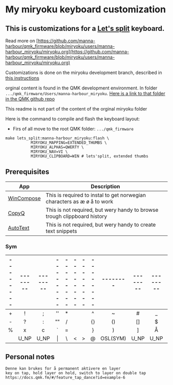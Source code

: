 # My miryoku keyboard customization
## This is customizations for a [Let's split](https://benkyriakou.com/posts/lets-split-keyboard-build) keyboard.
Read more on [https://github.com/manna-harbour/qmk_firmware/blob/miryoku/users/manna-harbour_miryoku/miryoku.org](https://github.com/manna-harbour/qmk_firmware/blob/miryoku/users/manna-harbour_miryoku/miryoku.org)

Customizations is done on the miryoku development branch, described in [this instructions](https://github.com/manna-harbour/qmk_firmware/blob/miryoku/users/manna-harbour_miryoku/miryoku.org#miryoku-)

orginal content is found in the QMK development environment. In folder `.../qmk_firmware/Users/manna-harbour_miryoku`. [Here is a link to that folder in the QMK github repo](https://github.com/manna-harbour/qmk_firmware/tree/miryoku/users/manna-harbour_miryoku)

This readme is not  part of the content of the orginal miryoku folder

Here is the command to compile and flash the keyboard layout:
- Firs of all move to the root QMK folder: `.../qmk_firmware`
```make
make lets_split:manna-harbour_miryoku:flash \
           MIRYOKU_MAPPING=EXTENDED_THUMBS \
           MIRYOKU_ALPHAS=QWERTY \
           MIRYOKU_NAV=VI \
           MIRYOKU_CLIPBOARD=WIN # lets'split, extended thumbs
```


## Prerequisites

| App | Description |
| --- | --- |
| [WinCompose](https://github.com/samhocevar/wincompose) |  This is required to instal to get norwegian characters as æ ø å to work |
| [CopyQ](https://github.com/hluk/CopyQ) |  This is not required, but wery handy to browse trough clippboard history |
| [AutoText](https://www.jitbit.com/autotext/) |  This is not required, but wery handy to create text snippets |


### Sym
|--------|--------|--------|--------|--------|--------|--------|--------|--------|--------|--------|--------|
|  :---: | :---:  | :---:  | :---:  | :---:  | :---:  | :---:  | :---:  | :---:  | :---:  | :---:  | :---:  |
| +      |   !    | ;      | ''     |    *   |        |        |   ^    |  ~     |    #   | _      | &      |
| -      | ?      | :      | ""     | /      |        |        | {}     | ()     | []     |  $     | Ø      |
| %      | x      | c      | \`     | =      |        |        | }      | )      | ]      | Å      | Æ      |
|        | U_NP   |  U_NP  | \|     |  \     | <      | >      | @      |OSL(SYM)| U_NP   | U_NP   |        |




## Personal notes
``` text
Denne kan brukes for å permanent aktivere en layer
key on tap, hold layer on hold, switch to layer on double tap
https://docs.qmk.fm/#/feature_tap_dance?id=example-6
```
